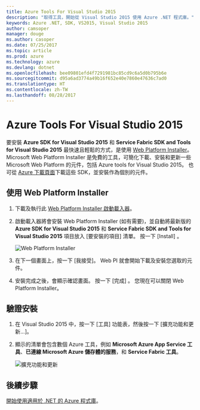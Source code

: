 ```yaml
---
title: Azure Tools For Visual Studio 2015
description: "取得工具，開始從 Visual Studio 2015 使用 Azure .NET 程式庫。"
keywords: Azure .NET, SDK, VS2015, Visual Studio 2015
author: camsoper
manager: douge
ms.author: casoper
ms.date: 07/25/2017
ms.topic: article
ms.prod: azure
ms.technology: azure
ms.devlang: dotnet
ms.openlocfilehash: bee09801efd4f7291981bc85cd9c6a5d0b795b6e
ms.sourcegitcommit: d95a6ad3774a49b16f652e40e7860e47636c7ad0
ms.translationtype: HT
ms.contentlocale: zh-TW
ms.lasthandoff: 08/28/2017
---
```

# <a name="azure-tools-for-visual-studio-2015"></a>Azure Tools For Visual Studio 2015

要安裝 **Azure SDK for Visual Studio 2015** 和 **Service Fabric SDK and Tools for Visual Studio 2015** 最快速且輕鬆的方式，是使用 [Web Platform Installer](https://www.microsoft.com/web/downloads/platform.aspx)。  Microsoft Web Platform Installer 是免費的工具，可簡化下載、安裝和更新一些 Microsoft Web Platform 的元件，包括 Azure tools for Visual Studio 2015。  也可從 [Azure 下載頁面](https://azure.microsoft.com/downloads/)下載這些 SDK，並安裝作為個別的元件。 

## <a name="using-the-web-platform-installer"></a>使用 Web Platform Installer

1. 下載及執行此 [Web Platform Installer 啟動載入器](https://www.microsoft.com/web/handlers/webpi.ashx?command=getinstallerredirect&appid=VWDOrVs2015AzurePack;MicrosoftAzure-ServiceFabric-VS2015)。  

2. 啟動載入器將會安裝 Web Platform Installer (如有需要)，並自動將最新版的 **Azure SDK for Visual Studio 2015** 和 **Service Fabric SDK and Tools for Visual Studio 2015** 項目放入 [要安裝的項目] 清單。  按一下 [Install] 。

    ![Web Platform Installer](media/dotnet-sdk-vs2015-install/webpi.png)

3. 在下一個畫面上，按一下 [我接受]。  Web PI 就會開始下載及安裝您選取的元件。

4. 安裝完成之後，會顯示確認畫面。  按一下 [完成] 。  您現在可以關閉 Web Platform Installer。

## <a name="verifying-the-installation"></a>驗證安裝

1. 在 Visual Studio 2015 中，按一下 [工具] 功能表，然後按一下 [擴充功能和更新...]。

2. 顯示的清單會包含數個 Azure 工具，例如 **Microsoft Azure App Service 工具**、**已連線 Microsoft Azure 儲存體的服務**，和 **Service Fabric 工具**。

    ![擴充功能和更新](media\dotnet-sdk-vs2015-install\ext-tools.png)

## <a name="next-steps"></a>後續步驟

[開始使用適用於 .NET 的 Azure 程式庫](dotnet-sdk-azure-get-started.md)。
